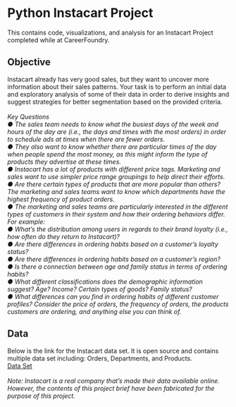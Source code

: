 # Python Instacart Project
This contains code, visualizations, and analysis for an Instacart Project completed while at CareerFoundry. <br>
## Objective
Instacart already has very good sales, but they want to uncover more information about their sales patterns. Your task is to perform an initial data and exploratory analysis of some of their data in order to derive insights and suggest strategies for better segmentation based on the provided criteria.<br><br>
*Key Questions<br>
● The sales team needs to know what the busiest days of the week and hours of the day are (i.e., the days and times with the most orders) in order to schedule ads at times when there are fewer orders.<br>
● They also want to know whether there are particular times of the day when people spend the most money, as this might inform the type of products they advertise at these times.<br>
● Instacart has a lot of products with different price tags. Marketing and sales want to use
simpler price range groupings to help direct their efforts.<br>
● Are there certain types of products that are more popular than others? The marketing
and sales teams want to know which departments have the highest frequency of product
orders.<br>
● The marketing and sales teams are particularly interested in the different types of
customers in their system and how their ordering behaviors differ. For example:<br>
● What’s the distribution among users in regards to their brand loyalty (i.e., how
often do they return to Instacart)?<br>
● Are there differences in ordering habits based on a customer’s loyalty status?<br>
● Are there differences in ordering habits based on a customer’s region?<br>
● Is there a connection between age and family status in terms of ordering habits?<br>
● What different classifications does the demographic information suggest? Age? Income? Certain types of goods? Family status?<br>
● What differences can you find in ordering habits of different customer profiles? Consider the price of orders, the frequency of orders, the products customers are ordering, and anything else you can think of.<br>*
## Data
Below is the link for the Instacart data set. It is open source and contains multiple data set including: Orders, Departments, and Products. <br>
[Data Set](https://s3.amazonaws.com/coach-courses-us/public/courses/data-immersion/A4/A4_Data_Assets/customers.zip)<br><br>
*Note: Instacart is a real company that’s made their data available online. However, the contents of this project brief have been fabricated for the purpose of this project.*
